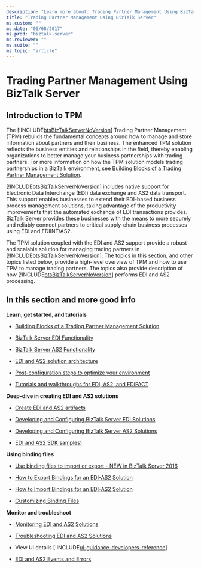 ```yaml
---
description: "Learn more about: Trading Partner Management Using BizTalk Server"
title: "Trading Partner Management Using BizTalk Server"
ms.custom: ""
ms.date: "06/08/2017"
ms.prod: "biztalk-server"
ms.reviewer: ""
ms.suite: ""
ms.topic: "article"
---
```

# Trading Partner Management Using BizTalk Server
## Introduction to TPM
The [!INCLUDE[btsBizTalkServerNoVersion](../includes/btsbiztalkservernoversion-md.md)] Trading Partner Management (TPM) rebuilds the fundamental concepts around how to manage and store information about partners and their business. The enhanced TPM solution reflects the business entities and relationships in the field, thereby enabling organizations to better manage your business partnerships with trading partners. For more information on how the TPM solution models trading partnerships in a BizTalk environment, see [Building Blocks of a Trading Partner Management Solution](../core/building-blocks-of-a-trading-partner-management-solution.md).  
  
 [!INCLUDE[btsBizTalkServerNoVersion](../includes/btsbiztalkservernoversion-md.md)] includes native support for Electronic Data Interchange (EDI) data exchange and AS2 data transport. This support enables businesses to extend their EDI-based business process management solutions, taking advantage of the productivity improvements that the automated exchange of EDI transactions provides. BizTalk Server provides these businesses with the means to more securely and reliably connect partners to critical supply-chain business processes using EDI and EDIINT/AS2.  
  
 The TPM solution coupled with the EDI and AS2 support provide a robust and scalable solution for managing trading partners in [!INCLUDE[btsBizTalkServerNoVersion](../includes/btsbiztalkservernoversion-md.md)]. The topics in this section, and other topics listed below, provide a high-level overview of TPM and how to use TPM to manage trading partners. The topics also provide description of how [!INCLUDE[btsBizTalkServerNoVersion](../includes/btsbiztalkservernoversion-md.md)] performs EDI and AS2 processing.  
  
## In this section and more good info

**Learn, get started, and tutorials**  

-   [Building Blocks of a Trading Partner Management Solution](../core/building-blocks-of-a-trading-partner-management-solution.md)  
  
-   [BizTalk Server EDI Functionality](../core/biztalk-server-edi-functionality.md)  
  
-   [BizTalk Server AS2 Functionality](../core/biztalk-server-as2-functionality.md)  

- [EDI and AS2 solution architecture](../core/edi-and-as2-solution-architecture.md)

-   [Post-configuration steps to optimize your environment](../install-and-config-guides/post-configuration-steps-to-optimize-your-environment.md) 

- [Tutorials and walkthroughs for EDI, AS2, and EDIFACT](../core/tutorials-and-walkthroughs-for-edi-as2-and-edifact.md)


**Deep-dive in creating EDI and AS2 solutions**
- [Create EDI and AS2 artifacts](../core/managing-edi-and-as2-solutions.md)

- [Developing and Configuring BizTalk Server EDI Solutions](../core/developing-and-configuring-biztalk-server-edi-solutions.md)

- [Developing and Configuring BizTalk Server AS2 Solutions](../core/developing-and-configuring-biztalk-server-as2-solutions.md)

-   [EDI and AS2 SDK samples)](../core/edi-and-as2-biztalk-server-samples-folder.md)  


 **Using binding files**  

- [Use binding files to import or export - NEW in BizTalk Server 2016](../core/use-binding-files-to-import-or-export.md)  

-   [How to Export Bindings for an EDI-AS2 Solution](../core/how-to-export-bindings-for-an-edi-as2-solution.md)  
  
-   [How to Import Bindings for an EDI-AS2 Solution](../core/how-to-import-bindings-for-an-edi-as2-solution.md)  
  
-   [Customizing Binding Files](../core/customizing-binding-files.md)  


**Monitor and troubleshoot**

- [Monitoring EDI and AS2 Solutions](../core/monitoring-edi-and-as2-solutions.md)

- [Troubleshooting EDI and AS2 Solutions](../core/troubleshooting-edi-and-as2-solutions.md)
  
- View UI details [!INCLUDE[ui-guidance-developers-reference](../includes/ui-guidance-developers-reference.md)] 
  
- [EDI and AS2 Events and Errors](../core/edi-and-as2-events-and-errors.md)
 


  
